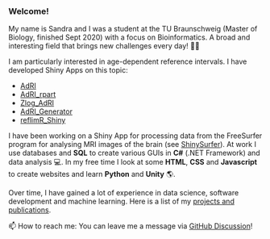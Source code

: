 ### Welcome!

My name is Sandra and I was a student at the TU Braunschweig (Master of Biology, finished Sept 2020) with a focus on Bioinformatics. A broad and interesting field that brings new challenges every day! 🌱🔬 

I am particularly interested in age-dependent reference intervals. I have developed Shiny Apps on this topic:

- [AdRI](https://github.com/SandraKla/AdRI)
- [AdRI_rpart](https://github.com/SandraKla/AdRI_rpart)
- [Zlog_AdRI](https://github.com/SandraKla/Zlog_AdRI)
- [AdRI_Generator](https://github.com/SandraKla/AdRI_Generator)
- [reflimR_Shiny](https://github.com/SandraKla/reflimR_Shiny)

I have been working on a Shiny App for processing data from the FreeSurfer program for analysing MRI images of the brain (see [ShinySurfer](https://github.com/SandraKla/ShinySurfer)). At work I use databases and __SQL__ to create various GUIs in __C#__ (.NET Framework) and data analysis 💻. In my free time I look at some __HTML__, __CSS__ and __Javascript__ to create websites and learn __Python__ and __Unity__ 🌎. 

Over time, I have gained a lot of experience in data science, software development and machine learning. Here is a list of my [projects and publications](./about.md).

📫 How to reach me: You can leave me a message via [GitHub Discussion](https://github.com/SandraKla/SandraKla/discussions)!
